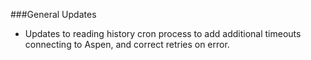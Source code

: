 ###General Updates
- Updates to reading history cron process to add additional timeouts connecting to Aspen, and correct retries on error.   
